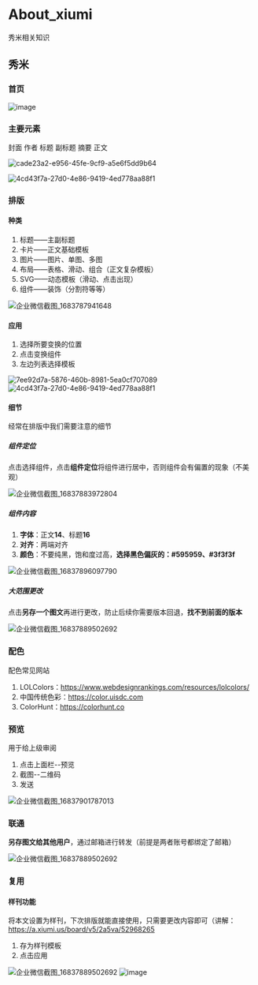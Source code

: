# About_xiumi
秀米相关知识

## 秀米

### 首页
![image](https://github.com/Kerchhhhh/About_xiumi/assets/64466119/7b27d227-ec9b-461e-b7c4-c5465189e138)


### 主要元素

封面 作者 标题 副标题 摘要 正文 

![cade23a2-e956-45fe-9cf9-a5e6f5dd9b64](https://github.com/Kerchhhhh/About_xiumi/assets/64466119/f17975a7-e824-46c9-bac7-c5e126a81206)

![4cd43f7a-27d0-4e86-9419-4ed778aa88f1](https://github.com/Kerchhhhh/About_xiumi/assets/64466119/2b49a366-1c85-45e4-bded-2561e1f984a6)


### 排版

#### 种类

1. 标题——主副标题
2. 卡片——正文基础模板
3. 图片——图片、单图、多图
4. 布局——表格、滑动、组合（正文复杂模板）
5. SVG——动态模板（滑动、点击出现）
6. 组件——装饰（分割符等等）

![企业微信截图_1683787941648](https://github.com/Kerchhhhh/About_xiumi/assets/64466119/41fe1c1b-7fd7-4cbd-ad5f-a92667478255)


#### 应用

1. 选择所要变换的位置
2. 点击变换组件
3. 左边列表选择模板

![7ee92d7a-5876-460b-8981-5ea0cf707089](https://github.com/Kerchhhhh/About_xiumi/assets/64466119/6466778c-3d1b-4e14-bc51-68fcda281078)
![4cd43f7a-27d0-4e86-9419-4ed778aa88f1](https://github.com/Kerchhhhh/About_xiumi/assets/64466119/b90ecd8a-9df9-4279-855f-fb238e94566d)


#### 细节

经常在排版中我们需要注意的细节

##### 组件定位

点击选择组件，点击**组件定位**将组件进行居中，否则组件会有偏置的现象（不美观）

![企业微信截图_16837883972804](https://github.com/Kerchhhhh/About_xiumi/assets/64466119/35a650f2-4dcf-4713-b356-44524f46db00)


##### 组件内容

1. **字体**：正文**14**、标题**16**
2. **对齐**：两端对齐
3. **颜色**：不要纯黑，饱和度过高，**选择黑色偏灰的：#595959、#3f3f3f**

![企业微信截图_16837896097790](https://github.com/Kerchhhhh/About_xiumi/assets/64466119/0c6e90b1-757b-4c86-9cfe-79fb10f466fb)

##### 大范围更改

点击**另存一个图文**再进行更改，防止后续你需要版本回退，**找不到前面的版本**

![企业微信截图_16837889502692](https://github.com/Kerchhhhh/About_xiumi/assets/64466119/30e80c41-b08a-4fbc-9109-fa7b956054b2)


### 配色

配色常见网站

1. LOLColors：https://www.webdesignrankings.com/resources/lolcolors/
2. 中国传统色彩：https://color.uisdc.com
3. ColorHunt：https://colorhunt.co

### 预览

用于给上级审阅
1. 点击上面栏--预览
2. 截图--二维码
3. 发送

![企业微信截图_16837901787013](https://github.com/Kerchhhhh/About_xiumi/assets/64466119/042842b5-3a36-4cfa-b799-7da37abef470)


### 联通

**另存图文给其他用户**，通过邮箱进行转发（前提是两者账号都绑定了邮箱）

![企业微信截图_16837889502692](https://github.com/Kerchhhhh/About_xiumi/assets/64466119/05de0a27-9792-4910-b04b-385c8a928d1b)


### 复用

#### 样刊功能

将本文设置为样刊，下次排版就能直接使用，只需要更改内容即可（讲解：https://a.xiumi.us/board/v5/2a5va/52968265
1. 存为样刊模板
2. 点击应用

![企业微信截图_16837889502692](https://github.com/Kerchhhhh/About_xiumi/assets/64466119/53e83322-f8f2-4e2b-9db1-427a61a8b515)
![image](https://github.com/Kerchhhhh/About_xiumi/assets/64466119/eabced26-8405-47a2-acbf-7d9cf5260cbd)

